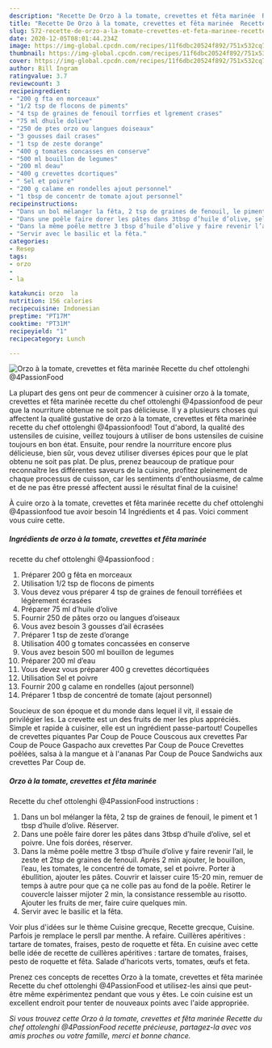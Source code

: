 ```yaml
---
description: "Recette De Orzo à la tomate, crevettes et fêta marinée  Recette du chef ottolenghi @4PassionFood"
title: "Recette De Orzo à la tomate, crevettes et fêta marinée  Recette du chef ottolenghi @4PassionFood"
slug: 572-recette-de-orzo-a-la-tomate-crevettes-et-feta-marinee-recette-du-chef-ottolenghi-4passionfood
date: 2020-12-05T08:01:44.234Z
image: https://img-global.cpcdn.com/recipes/11f6dbc20524f892/751x532cq70/orzo-a-la-tomate-crevettes-et-feta-marinee-recette-du-chef-ottolenghi-4passionfood-photo-principale-de-la-recette.jpg
thumbnail: https://img-global.cpcdn.com/recipes/11f6dbc20524f892/751x532cq70/orzo-a-la-tomate-crevettes-et-feta-marinee-recette-du-chef-ottolenghi-4passionfood-photo-principale-de-la-recette.jpg
cover: https://img-global.cpcdn.com/recipes/11f6dbc20524f892/751x532cq70/orzo-a-la-tomate-crevettes-et-feta-marinee-recette-du-chef-ottolenghi-4passionfood-photo-principale-de-la-recette.jpg
author: Bill Ingram
ratingvalue: 3.7
reviewcount: 3
recipeingredient:
- "200 g fta en morceaux"
- "1/2 tsp de flocons de piments"
- "4 tsp de graines de fenouil torrfies et lgrement crases"
- "75 ml dhuile dolive"
- "250 de ptes orzo ou langues doiseaux"
- "3 gousses dail crases"
- "1 tsp de zeste dorange"
- "400 g tomates concasses en conserve"
- "500 ml bouillon de legumes"
- "200 ml deau"
- "400 g crevettes dcortiques"
- " Sel et poivre"
- "200 g calame en rondelles ajout personnel"
- "1 tbsp de concentr de tomate ajout personnel"
recipeinstructions:
- "Dans un bol mélanger la fêta, 2 tsp de graines de fenouil, le piment et 1 tbsp d’huile d’olive. Réserver."
- "Dans une poêle faire dorer les pâtes dans 3tbsp d’huile d’olive, sel et poivre. Une fois dorées, réserver."
- "Dans la même poêle mettre 3 tbsp d’huile d’olive y faire revenir l’ail, le zeste et 2tsp de graines de fenouil. Après 2 min ajouter, le bouillon, l’eau, les tomates, le concentré de tomate, sel et poivre. Porter à ébullition, ajouter les pâtes. Couvrir et laisser cuire 15-20 min, remuer de temps à autre pour que ça ne colle pas au fond de la poêle. Retirer le couvercle laisser mijoter 2 min, la consistance ressemble au risotto. Ajouter les fruits de mer, faire cuire quelques min."
- "Servir avec le basilic et la fêta."
categories:
- Resep
tags:
- orzo
- 
- la

katakunci: orzo  la 
nutrition: 156 calories
recipecuisine: Indonesian
preptime: "PT17M"
cooktime: "PT31M"
recipeyield: "1"
recipecategory: Lunch

---
```



![Orzo à la tomate, crevettes et fêta marinée 
Recette du chef ottolenghi
@4PassionFood](https://img-global.cpcdn.com/recipes/11f6dbc20524f892/751x532cq70/orzo-a-la-tomate-crevettes-et-feta-marinee-recette-du-chef-ottolenghi-4passionfood-photo-principale-de-la-recette.jpg)

La plupart des gens ont peur de commencer à cuisiner orzo à la tomate, crevettes et fêta marinée 
recette du chef ottolenghi
@4passionfood de peur que la nourriture obtenue ne soit pas délicieuse. Il y a plusieurs choses qui affectent la qualité gustative de orzo à la tomate, crevettes et fêta marinée 
recette du chef ottolenghi
@4passionfood! Tout d'abord, la qualité des ustensiles de cuisine, veillez toujours à utiliser de bons ustensiles de cuisine toujours en bon état. Ensuite, pour rendre la nourriture encore plus délicieuse, bien sûr, vous devez utiliser diverses épices pour que le plat obtenu ne soit pas plat. De plus, prenez beaucoup de pratique pour reconnaître les différentes saveurs de la cuisine, profitez pleinement de chaque processus de cuisson, car les sentiments d'enthousiasme, de calme et de ne pas être pressé affectent aussi le résultat final de la cuisine!

<!--inarticleads1-->

À cuire orzo à la tomate, crevettes et fêta marinée 
recette du chef ottolenghi
@4passionfood tue avoir besoin 14 Ingrédients et 4 pas. Voici comment vous cuire cette.

##### Ingrédients de orzo à la tomate, crevettes et fêta marinée 
recette du chef ottolenghi
@4passionfood :

1. Préparer 200 g fêta en morceaux
1. Utilisation 1/2 tsp de flocons de piments
1. Vous devez vous préparer 4 tsp de graines de fenouil torréfiées et légèrement écrasées
1. Préparer 75 ml d’huile d’olive
1. Fournir 250 de pâtes orzo ou langues d’oiseaux
1. Vous avez besoin 3 gousses d’ail écrasées
1. Préparer 1 tsp de zeste d’orange
1. Utilisation 400 g tomates concassées en conserve
1. Vous avez besoin 500 ml bouillon de legumes
1. Préparer 200 ml d’eau
1. Vous devez vous préparer 400 g crevettes décortiquées
1. Utilisation  Sel et poivre
1. Fournir 200 g calame en rondelles (ajout personnel)
1. Préparer 1 tbsp de concentré de tomate (ajout personnel)


Soucieux de son époque et du monde dans lequel il vit, il essaie de privilégier les. La crevette est un des fruits de mer les plus appréciés. Simple et rapide à cuisiner, elle est un ingrédient passe-partout! Coupelles de crevettes piquantes Par Coup de Pouce Couscous aux crevettes Par Coup de Pouce Gaspacho aux crevettes Par Coup de Pouce Crevettes poêlées, salsa à la mangue et à l&#39;ananas Par Coup de Pouce Sandwichs aux crevettes Par Coup de. 

<!--inarticleads2-->

##### Orzo à la tomate, crevettes et fêta marinée 
Recette du chef ottolenghi
@4PassionFood instructions :

1. Dans un bol mélanger la fêta, 2 tsp de graines de fenouil, le piment et 1 tbsp d’huile d’olive. Réserver.
1. Dans une poêle faire dorer les pâtes dans 3tbsp d’huile d’olive, sel et poivre. Une fois dorées, réserver.
1. Dans la même poêle mettre 3 tbsp d’huile d’olive y faire revenir l’ail, le zeste et 2tsp de graines de fenouil. Après 2 min ajouter, le bouillon, l’eau, les tomates, le concentré de tomate, sel et poivre. Porter à ébullition, ajouter les pâtes. Couvrir et laisser cuire 15-20 min, remuer de temps à autre pour que ça ne colle pas au fond de la poêle. Retirer le couvercle laisser mijoter 2 min, la consistance ressemble au risotto. Ajouter les fruits de mer, faire cuire quelques min.
1. Servir avec le basilic et la fêta.


Voir plus d&#39;idées sur le thème Cuisine grecque, Recette grecque, Cuisine. Parfois je remplace le persll par menthe. À refaire. Cuillères apéritives : tartare de tomates, fraises, pesto de roquette et fêta. En cuisine avec cette belle idée de recette de cuillères apéritives : tartare de tomates, fraises, pesto de roquette et fêta. Salade d&#39;haricots verts, tomates, œufs et feta. 

<!--inarticleads1-->

<p>
Prenez ces concepts de recettes Orzo à la tomate, crevettes et fêta marinée 
Recette du chef ottolenghi
@4PassionFood et utilisez-les ainsi que peut-être même expérimentez pendant que vous y êtes. Le coin cuisine est un excellent endroit pour tenter de nouveaux points avec l'aide appropriée.
</p>

<p>
<i>Si vous trouvez cette Orzo à la tomate, crevettes et fêta marinée 
Recette du chef ottolenghi
@4PassionFood recette précieuse, partagez-la avec vos amis proches ou votre famille, merci et bonne chance.</i>
</p>
